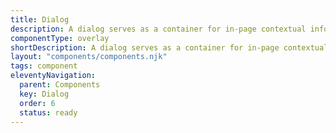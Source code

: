 ```yaml
---
title: Dialog
description: A dialog serves as a container for in-page contextual information or actions, allowing users to confirm or cancel tasks without navigating away from the current page
componentType: overlay
shortDescription: A dialog serves as a container for in-page contextual information or actions.
layout: "components/components.njk"
tags: component
eleventyNavigation:
  parent: Components
  key: Dialog
  order: 6
  status: ready
---
```


